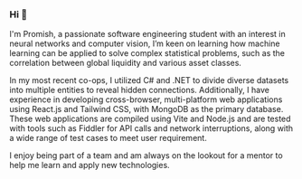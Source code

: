 ### Hi 👋
I'm Promish, a passionate software engineering student with an interest in neural networks and computer vision, I’m keen on learning how machine learning can be applied to solve complex statistical problems, such as the correlation between global liquidity and various asset classes.

In my most recent co-ops, I utilized C# and .NET to divide diverse datasets into multiple entities to reveal hidden connections. Additionally, I have experience in developing cross-browser, multi-platform web applications using React.js and Tailwind CSS, with MongoDB as the primary database. These web applications are compiled using Vite and Node.js and are tested with tools such as Fiddler for API calls and network interruptions, along with a wide range of test cases to meet user requirement. 

I enjoy being part of a team and am always on the lookout for a mentor to help me learn and apply new technologies.






<!--
**PromishKandel/PromishKandel** is a ✨ _special_ ✨ repository because its `README.md` (this file) appears on your GitHub profile.

Here are some ideas to get you started:

- 🔭 I’m currently working on ...
- 🌱 I’m currently learning ...
- 👯 I’m looking to collaborate on ...
- 🤔 I’m looking for help with ...
- 💬 Ask me about ...
- 📫 How to reach me: ...
- 😄 Pronouns: ...
- ⚡ Fun fact: ...
-->
